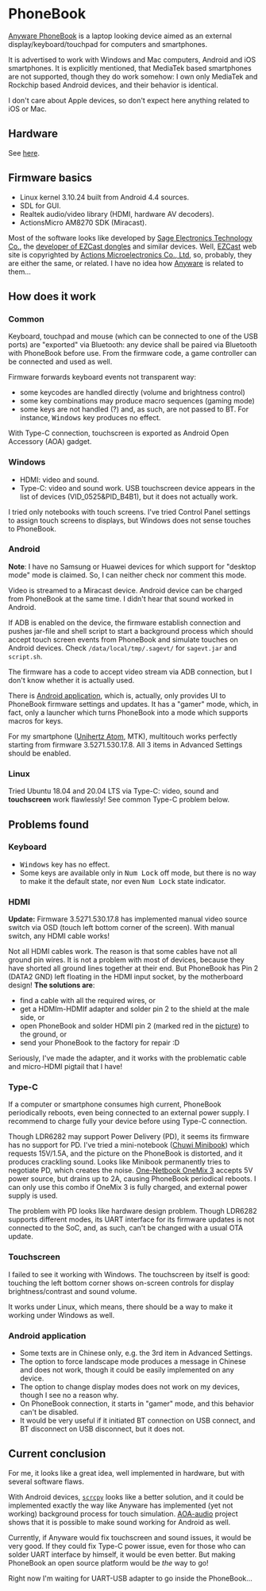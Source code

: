 # PhoneBook

[Anyware PhoneBook](https://www.kickstarter.com/projects/johnsheng/phonebook-turn-any-smartphone-into-a-laptop-computer) is a laptop looking device aimed as an external display/keyboard/touchpad for computers and smartphones.

It is advertised to work with Windows and Mac computers, Android and iOS smartphones. It is explicitly mentioned, that MediaTek based smartphones are not supported, though they do work somehow: I own only MediaTek and Rockchip based Android devices, and their behavior is identical.

I don't care about Apple devices, so don't expect here anything related to iOS or Mac.

## Hardware

See [here](pictures/README.md).

## Firmware basics

* Linux kernel 3.10.24 built from Android 4.4 sources.
* SDL for GUI.
* Realtek audio/video library (HDMI, hardware AV decoders).
* ActionsMicro AM8270 SDK (Miracast).

Most of the software looks like developed by [Sage Electronics Technology Co.](http://www.sagetech.hk/), the [developer of EZCast dongles](https://fccid.io/2AGM8-B20) and similar devices. Well, [EZCast](https://www.ezcast.com/) web site is copyrighted by [Actions Microelectronics Co., Ltd](https://www.actions-micro.com/), so, probably, they are either the same, or related. I have no idea how [Anyware](https://anywaretek.com/) is related to them...

## How does it work

### Common

Keyboard, touchpad and mouse (which can be connected to one of the USB ports) are "exported" via Bluetooth: any device shall be paired via Bluetooth with PhoneBook before use. From the firmware code, a game controller can be connected and used as well.

Firmware forwards keyboard events not transparent way:
* some keycodes are handled directly (volume and brightness control)
* some key combinations may produce macro sequences (gaming mode)
* some keys are not handled (?) and, as such, are not passed to BT. For instance, <kbd>Windows</kbd> key produces no effect.

With Type-C connection, touchscreen is exported as Android Open Accessory (AOA) gadget.

### Windows

* HDMI: video and sound.
* Type-C: video and sound work. USB touchscreen device appears in the list of devices (VID_0525&PID_B4B1), but it does not actually work.

I tried only notebooks with touch screens. I've tried Control Panel settings to assign touch screens to displays, but Windows does not sense touches to PhoneBook.

### Android

**Note**: I have no Samsung or Huawei devices for which support for "desktop mode" mode is claimed. So, I can neither check nor comment this mode.

Video is streamed to a Miracast device. Android device can be charged from PhoneBook at the same time. I didn't hear that sound worked in Android.

If ADB is enabled on the device, the firmware establish connection and pushes jar-file and shell script to start a background process which should accept touch screen events from PhoneBook and simulate touches on Android devices. Check `/data/local/tmp/.sagevt/` for `sagevt.jar` and `script.sh`.

The firmware has a code to accept video stream via ADB connection, but I don't know whether it is actually used.

There is [Android application](https://play.google.com/store/apps/details?id=com.anyware.appctrl), which is, actually, only provides UI to PhoneBook firmware settings and updates. It has a "gamer" mode, which, in fact, only a launcher which turns PhoneBook into a mode which supports macros for keys.

For my smartphone ([Unihertz Atom](https://www.unihertz.com/atom.html), MTK), multitouch works perfectly starting from firmware 3.5271.530.17.8. All 3 items in Advanced Settings should be enabled.

### Linux

Tried Ubuntu 18.04 and 20.04 LTS via Type-C: video, sound and **touchscreen** work flawlessly! See common Type-C problem below.

## Problems found

### Keyboard

* <kbd>Windows</kbd> key has no effect.
* Some keys are available only in <kbd>Num Lock</kbd> off mode, but there is no way to make it the default state, nor even <kbd>Num Lock</kbd> state indicator.

### HDMI

**Update:** Firmware 3.5271.530.17.8 has implemented manual video source switch via OSD (touch left bottom corner of the screen). With manual switch, any HDMI cable works!

Not all HDMI cables work. The reason is that some cables have not all ground pin wires. It is not a problem with most of devices, because they have shorted all ground lines together at their end. But PhoneBook has Pin 2 (DATA2 GND) left floating in the HDMI input socket, by the motherboard design! **The solutions are**:
* find a cable with all the required wires, or
* get a HDMIm-HDMIf adapter and solder pin 2 to the shield at the male side, or
* open PhoneBook and solder HDMI pin 2 (marked red in the [picture](pictures/HDMI-Pin2.jpg)) to the ground, or
* send your PhoneBook to the factory for repair :D

Seriously, I've made the adapter, and it works with the problematic cable and micro-HDMI pigtail that I have!

### Type-C

If a computer or smartphone consumes high current, PhoneBook periodically reboots, even being connected to an external power supply. I recommend to charge fully your device before using Type-C connection.

Though LDR6282 may support Power Delivery (PD), it seems its firmware has no support for PD. I've tried a mini-notebook ([Chuwi Minibook](https://chuwi.com/product/items/Chuwi-MiniBook.html)) which requests 15V/1.5A, and the picture on the PhoneBook is distorted, and it produces crackling sound. Looks like Minibook permanently tries to negotiate PD, which creates the noise. [One-Netbook OneMix 3](https://www.1netbook.com/onemix-3/) accepts 5V power source, but drains up to 2A, causing PhoneBook periodical reboots. I can only use this combo if OneMix 3 is fully charged, and external power supply is used.

The problem with PD looks like hardware design problem. Though LDR6282 supports different modes, its UART interface for its firmware updates is not connected to the SoC, and, as such, can't be changed with a usual OTA update.

### Touchscreen

I failed to see it working with Windows. The touchscreen by itself is good: touching the left bottom corner shows on-screen controls for display brightness/contrast and sound volume.

It works under Linux, which means, there should be a way to make it working under Windows as well.

### Android application

* Some texts are in Chinese only, e.g. the 3rd item in Advanced Settings.
* The option to force landscape mode produces a message in Chinese and does not work, though it could be easily implemented on any device.
* The option to change display modes does not work on my devices, though I see no a reason why.
* On PhoneBook connection, it starts in "gamer" mode, and this behavior can't be disabled.
* It would be very useful if it initiated BT connection on USB connect, and BT disconnect on USB disconnect, but it does not.

## Current conclusion

For me, it looks like a great idea, well implemented in hardware, but with several software flaws.

With Android devices, [`scrcpy`](https://github.com/Lurker00/scrcpy) looks like a better solution, and it could be implemented exactly the way like Anyware has implemented (yet not working) background process for touch simulation. [AOA-audio](https://github.com/rom1v/aoa-audio) project shows that it is possible to make sound working for Android as well.

Currently, if Anyware would fix touchscreen and sound issues, it would be very good. If they could fix Type-C power issue, even for those who can solder UART interface by himself, it would be even better. But making PhoneBook an open source platform would be *the* way to go!

Right now I'm waiting for UART-USB adapter to go inside the PhoneBook...

